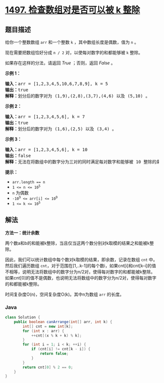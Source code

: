 # [1497. 检查数组对是否可以被 k 整除](https://leetcode.cn/problems/check-if-array-pairs-are-divisible-by-k)

## 题目描述

<p>给你一个整数数组 <code>arr</code> 和一个整数 <code>k</code> ，其中数组长度是偶数，值为 <code>n</code> 。</p>

<p>现在需要把数组恰好分成 <code>n /&nbsp;2</code> 对，以使每对数字的和都能够被 <code>k</code> 整除。</p>

<p>如果存在这样的分法，请返回 <em>True</em> ；否则，返回 <em>False</em> 。</p>

<p><strong>示例 1：</strong></p>

<pre>
<strong>输入：</strong>arr = [1,2,3,4,5,10,6,7,8,9], k = 5
<strong>输出：</strong>true
<strong>解释：</strong>划分后的数字对为 (1,9),(2,8),(3,7),(4,6) 以及 (5,10) 。
</pre>

<p><strong>示例 2：</strong></p>

<pre>
<strong>输入：</strong>arr = [1,2,3,4,5,6], k = 7
<strong>输出：</strong>true
<strong>解释：</strong>划分后的数字对为 (1,6),(2,5) 以及 (3,4) 。
</pre>

<p><strong>示例 3：</strong></p>

<pre>
<strong>输入：</strong>arr = [1,2,3,4,5,6], k = 10
<strong>输出：</strong>false
<strong>解释：</strong>无法在将数组中的数字分为三对的同时满足每对数字和能够被 10 整除的条件。
</pre>

<p><strong>提示：</strong></p>

<ul>
	<li><code>arr.length == n</code></li>
	<li><code>1 &lt;= n &lt;= 10<sup>5</sup></code></li>
	<li><code>n</code> 为偶数<meta charset="UTF-8" /></li>
	<li><code>-10<sup>9</sup>&nbsp;&lt;= arr[i] &lt;= 10<sup>9</sup></code></li>
	<li><code>1 &lt;= k &lt;= 10<sup>5</sup></code></li>
</ul>

## 解法

**方法一：统计余数**

两个数a和b的和能被k整除，当且仅当这两个数分别对k取模的结果之和能被k整除。

因此，我们可以统计数组中每个数对k取模的结果，即余数，记录在数组 `cnt` 中。然后我们遍历数组 `cnt`，对于范围在[1,..k-1]的每个数i，如果cnt[i]和cnt[k-i]的值不相等，说明无法将数组中的数字分为n/2对，使得每对数字的和都能被k整除。如果cnt[0]的值不是偶数，也说明无法将数组中的数字分为n/2对，使得每对数字的和都能被k整除。

时间复杂度O(n)，空间复杂度O(k)。其中n为数组 `arr` 的长度。

### **Java**

```java
class Solution {
    public boolean canArrange(int[] arr, int k) {
        int[] cnt = new int[k];
        for (int x : arr) {
            ++cnt[(x % k + k) % k];
        }
        for (int i = 1; i < k; ++i) {
            if (cnt[i] != cnt[k - i]) {
                return false;
            }
        }
        return cnt[0] % 2 == 0;
    }
}
```
